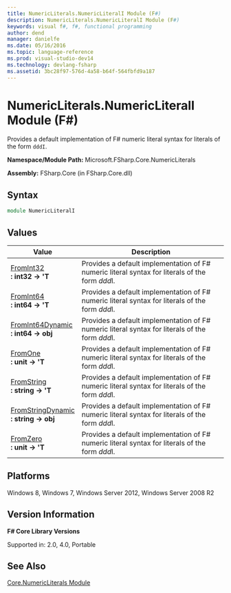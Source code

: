 ```yaml
---
title: NumericLiterals.NumericLiteralI Module (F#)
description: NumericLiterals.NumericLiteralI Module (F#)
keywords: visual f#, f#, functional programming
author: dend
manager: danielfe
ms.date: 05/16/2016
ms.topic: language-reference
ms.prod: visual-studio-dev14
ms.technology: devlang-fsharp
ms.assetid: 3bc28f97-576d-4a58-b64f-564fbfd9a187
---
```


# NumericLiterals.NumericLiteralI Module (F#)

Provides a default implementation of F# numeric literal syntax for literals of the form `dddI`.

**Namespace/Module Path:** Microsoft.FSharp.Core.NumericLiterals

**Assembly:** FSharp.Core (in FSharp.Core.dll)


## Syntax

```fsharp
module NumericLiteralI
```

## Values


|Value|Description|
|-----|-----------|
|[FromInt32](https://msdn.microsoft.com/library/c2edd5c9-8c71-48a6-9332-e1dc2a533f82)<br />**: int32 -&gt; 'T**|Provides a default implementation of F# numeric literal syntax for literals of the form *ddd*I.|
|[FromInt64](https://msdn.microsoft.com/library/76b94d2c-fa38-4308-b153-4a6df89dac4b)<br />**: int64 -&gt; 'T**|Provides a default implementation of F# numeric literal syntax for literals of the form *ddd*I.|
|[FromInt64Dynamic](https://msdn.microsoft.com/library/98d52eca-94d3-4870-826b-99c5794e1d3f)<br />**: int64 -&gt; obj**|Provides a default implementation of F# numeric literal syntax for literals of the form *ddd*I.|
|[FromOne](https://msdn.microsoft.com/library/0cd5c585-b95c-476b-abae-c4ca5f530daf)<br />**: unit -&gt; 'T**|Provides a default implementation of F# numeric literal syntax for literals of the form *ddd*I.|
|[FromString](https://msdn.microsoft.com/library/6541bd56-8389-4aa4-8c1e-9a61a5025c77)<br />**: string -&gt; 'T**|Provides a default implementation of F# numeric literal syntax for literals of the form *ddd*I.|
|[FromStringDynamic](https://msdn.microsoft.com/library/4ff69e65-be43-4e40-a960-bd5e36ea654b)<br />**: string -&gt; obj**|Provides a default implementation of F# numeric literal syntax for literals of the form *ddd*I.|
|[FromZero](https://msdn.microsoft.com/library/bf368162-d456-47f4-9c55-325f12cdb0de)<br />**: unit -&gt; 'T**|Provides a default implementation of F# numeric literal syntax for literals of the form *ddd*I.|

## Platforms
Windows 8, Windows 7, Windows Server 2012, Windows Server 2008 R2

## Version Information
**F# Core Library Versions**

Supported in: 2.0, 4.0, Portable

## See Also
[Core.NumericLiterals Module](Core.NumericLiterals-Module-%5BFSharp%5D.md)
